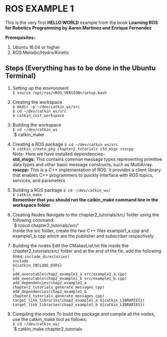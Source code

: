 # ROS EXAMPLE 1
This is the very first **HELLO WORLD** example from the book **Learning ROS for Robotics Programming by Aaron Martinez and Enrique Fernandez**

**Prerequisites-**
   1) Ubuntu 16.04 or higher 
   2) ROS Melodic/Hydro/Kinetic
   
   
## Steps (Everything has to be done in the Ubuntu Terminal)
  1) Setting up the environment <br/>
      `$ source /opt/ros/<ROS_VERSION>/setup.bash` <br/>
      
  2) Creating the workspace <br/>
      `$ mkdir –p ~/dev/catkin_ws/src` <br/>
      `$ cd ~/dev/catkin_ws/src` <br/>
      `$ catkin_init_workspace` <br/>
  3) Building the workspace <br/>
      `$ cd ~/dev/catkin_ws` <br/>
      `$ catkin_make <br/>
      
  4) Creating a ROS package
      `$ cd ~/dev/catkin_ws/src` <br/>
      `$ catkin_create_pkg chapter2_tutorials std_msgs roscpp` <br/>
      Note- Here we have installed dependencies-<br/>
         **std_msgs:** This contains common message types representing primitive data 
         types and other basic message constructs, such as MultiArray.<br/>
         **roscpp:** This is a C++ implementation of ROS. It provides a client library 
         that enables C++ programmers to quickly interface with ROS topics, services, 
         and parameters
         
   5) Building a ROS package
      `$ cd ~/dev/catkin_ws/` <br/>
      `$ catkin_make` <br/>
      **Remember that you should run the catkin_make command line in the workspace folder.**
   6) Creating Nodes
      Navigate to the chapter2_tutorials/src/ folder using the following command: <br/>
      `$ roscd chapter2_tutorials/src/' <br/>
      Inside the src folder, create the two C++ files example1_a.cpp and example1_b.cpp which are the publisher and subscriber respsctively. <br/>
   7) Building the nodes
         Edit the CMakesList.txt file inside the chapter2_tutorials/src/ folder and at the end of the fle, add the following lines:
         `include_directories(` <br/>
         `include` <br/>
         `${catkin_INCLUDE_DIRS}` <br/>
         `)` <br/>
         `add_executable(chap2_example1_a src/example1_a.cpp)` <br/> 
         `add_executable(chap2_example1_b src/example1_b.cpp)` <br/>
         `add_dependencies(chap2_example1_a chapter2_tutorials_generate_messages_cpp)` <br/>
         `add_dependencies(chap2_example1_b chapter2_tutorials_generate_messages_cpp)` <br/>
         `target_link_libraries(chap2_example1_a ${catkin_LIBRARIES})` <br/>
         `target_link_libraries(chap2_example1_b ${catkin_LIBRARIES})` <br/>
   8) Compiling the nodes
          To build the package and compile all the nodes, use the catkin_make tool as follows: <br/>
      `$ cd ~/dev/catkin_ws/` <br/>
      `$ catkin_make chapter2_tutorials <br/>
